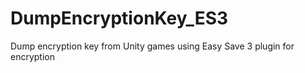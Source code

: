# DumpEncryptionKey_ES3
Dump encryption key from Unity games using Easy Save 3 plugin for encryption
